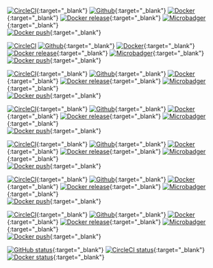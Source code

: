 
[![CircleCI](https://circleci.com/gh/forwardcomputers/audacity.svg?style=svg)](https://circleci.com/gh/forwardcomputers/audacity){:target="_blank"}
[![Github](https://img.shields.io/badge/github-audacity-orange.svg?label=&logo=github)](https://github.com/forwardcomputers/audacity){:target="_blank"}
[![Docker](https://img.shields.io/badge/docker-audacity-blue.svg?label=&logo=docker)](https://hub.docker.com/r/forwardcomputers/audacity){:target="_blank"}
[![Docker release](https://img.shields.io/badge/dynamic/json.svg?query=$.results.0.name&label=latest%20tag&url=https://registry.hub.docker.com/v2/repositories/forwardcomputers/audacity/tags)](https://hub.docker.com/r/forwardcomputers/audacity){:target="_blank"}
[![Microbadger](https://images.microbadger.com/badges/image/forwardcomputers/audacity.svg)](http://microbadger.com/images/forwardcomputers/audacity "Image size"){:target="_blank"}
<br/>
[![Docker push](https://img.shields.io/badge/dynamic/json.svg?query=$.results.0.last_updated&label=pushed%20on&url=https://registry.hub.docker.com/v2/repositories/forwardcomputers/audacity/tags)](https://hub.docker.com/r/forwardcomputers/audacity){:target="_blank"}

[![CircleCI](https://circleci.com/gh/forwardcomputers/chrome.svg?style=svg)](https://circleci.com/gh/forwardcomputers/chrome)
[![Github](https://img.shields.io/badge/github-chrome-orange.svg?label=&logo=github)](https://github.com/forwardcomputers/chrome){:target="_blank"}
[![Docker](https://img.shields.io/badge/docker-chrome-blue.svg?label=&logo=docker)](https://registry.hub.docker.com/u/forwardcomputers/chrome/){:target="_blank"}
[![Docker release](https://img.shields.io/badge/dynamic/json.svg?query=$.results.0.name&label=latest%20tag&url=https://registry.hub.docker.com/v2/repositories/forwardcomputers/chrome/tags)](https://hub.docker.com/r/forwardcomputers/chrome){:target="_blank"}
[![Microbadger](https://images.microbadger.com/badges/image/forwardcomputers/chrome.svg)](http://microbadger.com/images/forwardcomputers/chrome "Image size"){:target="_blank"}
<br/>
[![Docker push](https://img.shields.io/badge/dynamic/json.svg?query=$.results.0.last_updated&label=pushed%20on&url=https://registry.hub.docker.com/v2/repositories/forwardcomputers/chrome/tags)](https://hub.docker.com/r/forwardcomputers/chrome){:target="_blank"}

[![CircleCI](https://circleci.com/gh/forwardcomputers/firefox.svg?style=svg)](https://circleci.com/gh/forwardcomputers/firefox){:target="_blank"}
[![Github](https://img.shields.io/badge/github-firefox-orange.svg?label=&logo=github)](https://github.com/forwardcomputers/firefox){:target="_blank"}
[![Docker](https://img.shields.io/badge/docker-firefox-blue.svg?label=&logo=docker)](https://hub.docker.com/r/forwardcomputers/firefox){:target="_blank"}
[![Docker release](https://img.shields.io/badge/dynamic/json.svg?query=$.results.0.name&label=latest%20tag&url=https://registry.hub.docker.com/v2/repositories/forwardcomputers/firefox/tags)](https://hub.docker.com/r/forwardcomputers/firefox){:target="_blank"}
[![Microbadger](https://images.microbadger.com/badges/image/forwardcomputers/firefox.svg)](http://microbadger.com/images/forwardcomputers/firefox "Image size"){:target="_blank"}
<br/>
[![Docker push](https://img.shields.io/badge/dynamic/json.svg?query=$.results.0.last_updated&label=pushed%20on&url=https://registry.hub.docker.com/v2/repositories/forwardcomputers/firefox/tags)](https://hub.docker.com/r/forwardcomputers/firefox){:target="_blank"}

[![CircleCI](https://circleci.com/gh/forwardcomputers/firefox-esr.svg?style=svg)](https://circleci.com/gh/forwardcomputers/firefox-esr){:target="_blank"}
[![Github](https://img.shields.io/badge/github-firefox&ndash;esr-orange.svg?label=&logo=github)](https://github.com/forwardcomputers/firefox-esr){:target="_blank"}
[![Docker](https://img.shields.io/badge/docker-firefox&ndash;esr-blue.svg?label=&logo=docker)](https://hub.docker.com/r/forwardcomputers/firefox-esr){:target="_blank"}
[![Docker release](https://img.shields.io/badge/dynamic/json.svg?query=$.results.0.name&label=latest%20tag&url=https://registry.hub.docker.com/v2/repositories/forwardcomputers/firefox-esr/tags)](https://hub.docker.com/r/forwardcomputers/firefox-esr){:target="_blank"}
[![Microbadger](https://images.microbadger.com/badges/image/forwardcomputers/firefox-esr.svg)](http://microbadger.com/images/forwardcomputers/firefox-esr "Image size"){:target="_blank"}
<br/>
[![Docker push](https://img.shields.io/badge/dynamic/json.svg?query=$.results.0.last_updated&label=pushed%20on&url=https://registry.hub.docker.com/v2/repositories/forwardcomputers/firefox-esr/tags)](https://hub.docker.com/r/forwardcomputers/firefox-esr){:target="_blank"}

[![CircleCI](https://circleci.com/gh/forwardcomputers/inkscape.svg?style=svg)](https://circleci.com/gh/forwardcomputers/inkscape){:target="_blank"}
[![Github](https://img.shields.io/badge/github-inkscape-orange.svg?label=&logo=github)](https://github.com/forwardcomputers/inkscape){:target="_blank"}
[![Docker](https://img.shields.io/badge/docker-inkscape-blue.svg?label=&logo=docker)](https://hub.docker.com/r/forwardcomputers/inkscape){:target="_blank"}
[![Docker release](https://img.shields.io/badge/dynamic/json.svg?query=$.results.0.name&label=latest%20tag&url=https://registry.hub.docker.com/v2/repositories/forwardcomputers/inkscape/tags)](https://hub.docker.com/r/forwardcomputers/inkscape){:target="_blank"}
[![Microbadger](https://images.microbadger.com/badges/image/forwardcomputers/inkscape.svg)](http://microbadger.com/images/forwardcomputers/inkscape "Image size"){:target="_blank"}
<br/>
[![Docker push](https://img.shields.io/badge/dynamic/json.svg?query=$.results.0.last_updated&label=pushed%20on&url=https://registry.hub.docker.com/v2/repositories/forwardcomputers/inkscape/tags)](https://hub.docker.com/r/forwardcomputers/firefox){:target="_blank"}

[![CircleCI](https://circleci.com/gh/forwardcomputers/shotcut.svg?style=svg)](https://circleci.com/gh/forwardcomputers/shotcut){:target="_blank"}
[![Github](https://img.shields.io/badge/github-shotcut-orange.svg?label=&logo=github)](https://github.com/forwardcomputers/shotcut){:target="_blank"}
[![Docker](https://img.shields.io/badge/docker-shotcut-blue.svg?label=&logo=docker)](https://hub.docker.com/r/forwardcomputers/shotcut){:target="_blank"}
[![Docker release](https://img.shields.io/badge/dynamic/json.svg?query=$.results.0.name&label=latest%20tag&url=https://registry.hub.docker.com/v2/repositories/forwardcomputers/shotcut/tags)](https://hub.docker.com/r/forwardcomputers/shotcut){:target="_blank"}
[![Microbadger](https://images.microbadger.com/badges/image/forwardcomputers/shotcut.svg)](http://microbadger.com/images/forwardcomputers/shotcut "Image size"){:target="_blank"}
<br/>
[![Docker push](https://img.shields.io/badge/dynamic/json.svg?query=$.results.0.last_updated&label=pushed%20on&url=https://registry.hub.docker.com/v2/repositories/forwardcomputers/shotcut/tags)](https://hub.docker.com/r/forwardcomputers/shotcut){:target="_blank"}

[![CircleCI](https://circleci.com/gh/forwardcomputers/torbrowser.svg?style=svg)](https://circleci.com/gh/forwardcomputers/torbrowser){:target="_blank"}
[![Github](https://img.shields.io/badge/github-torbrowser-orange.svg?label=&logo=github)](https://github.com/forwardcomputers/torbrowser){:target="_blank"}
[![Docker](https://img.shields.io/badge/docker-torbrowser-blue.svg?label=&logo=docker)](https://hub.docker.com/r/forwardcomputers/torbrowser){:target="_blank"}
[![Docker release](https://img.shields.io/badge/dynamic/json.svg?query=$.results.0.name&label=latest%20tag&url=https://registry.hub.docker.com/v2/repositories/forwardcomputers/torbrowser/tags)](https://hub.docker.com/r/forwardcomputers/torbrowser){:target="_blank"}
[![Microbadger](https://images.microbadger.com/badges/image/forwardcomputers/torbrowser.svg)](http://microbadger.com/images/forwardcomputers/torbrowser "Image size"){:target="_blank"}
<br/>
[![Docker push](https://img.shields.io/badge/dynamic/json.svg?query=$.results.0.last_updated&label=pushed%20on&url=https://registry.hub.docker.com/v2/repositories/forwardcomputers/torbrowser/tags)](https://hub.docker.com/r/forwardcomputers/torbrowser){:target="_blank"}

[![GitHub status](https://img.shields.io/badge/GitHub%20services%20status-grey.svg?label=)](https://www.githubstatus.com/){:target="_blank"}
[![CircleCI status](https://img.shields.io/badge/CircleCI%20services%20status-grey.svg?label=)](https://status.circleci.com/){:target="_blank"}
[![Docker status](https://img.shields.io/badge/Docker%20services%20status-grey.svg?label=)](https://status.docker.com/){:target="_blank"}
